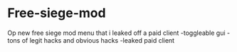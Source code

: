 # Free-siege-mod
Op new free siege mod menu that i leaked off a paid client
-toggleable gui
-tons of legit hacks and obvious hacks
-leaked paid client
